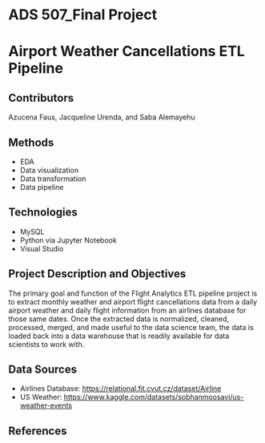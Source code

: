 # ADS 507_Final Project 
# Airport Weather Cancellations ETL Pipeline
## Contributors
Azucena Faus, Jacqueline Urenda, and Saba Alemayehu
## Methods  
* EDA
* Data visualization
* Data transformation
* Data pipeline
## Technologies
* MySQL
* Python via Jupyter Notebook
* Visual Studio
## Project Description and Objectives
The primary goal and function of the Flight Analytics ETL pipeline  project is to extract monthly weather and airport flight cancellations data from a daily airport weather and daily flight information from an airlines database for those same dates. Once the extracted data is normalized, cleaned, processed, merged, and made useful to the data science team, the data is loaded back into a data warehouse that is readily available for data scientists to work with.
## Data Sources
* Airlines Database: https://relational.fit.cvut.cz/dataset/Airline
* US Weather: https://www.kaggle.com/datasets/sobhanmoosavi/us-weather-events
## References

